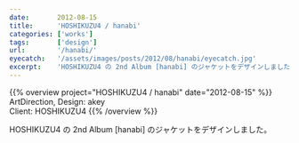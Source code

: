 ```yaml
---
date:       2012-08-15
title:      'HOSHIKUZU4 / hanabi'
categories: ['works']
tags:       ['design']
url:        '/hanabi/'
eyecatch:   '/assets/images/posts/2012/08/hanabi/eyecatch.jpg'
excerpt:    'HOSHIKUZU4 の 2nd Album [hanabi] のジャケットをデザインしました。'
---
```


{{% overview project="HOSHIKUZU4 / hanabi" date="2012-08-15" %}}
ArtDirection, Design: akey  
Client: HOSHIKUZU4
{{% /overview %}}

HOSHIKUZU4 の 2nd Album [hanabi] のジャケットをデザインしました。
